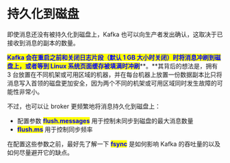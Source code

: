 # 持久化到磁盘

即使消息还没有被持久化到磁盘上，Kafka 也可以向生产者发出确认，这取决于已接收到消息的副本的数量。

<mark style="color:blue;">**Kafka 会在重启之前和关闭日志片段（默认 1 GB 大小时关闭）时将消息冲刷到磁盘上，或者等到 Linux 系统页面缓存被填满时冲刷**</mark>**。**其背后的想法是，拥有 3 台放置在不同机架或可用区域的机器，并在每台机器上放置一份数据副本比只将消息写入首领的磁盘更加安全，因为两个不同的机架或可用区域同时发生故障的可能性非常小。

不过，也可以让 broker 更频繁地将消息持久化到磁盘上：

* 配置参数 <mark style="color:blue;">**flush.messages**</mark> 用于控制未同步到磁盘的最大消息数量
* <mark style="color:blue;">**flush.ms**</mark> 用于控制同步频率

在配置这些参数之前，最好先了解一下 <mark style="color:blue;">**fsync**</mark> 是如何影响 Kafka 的吞吐量的以及如何尽量避开它的缺点。
